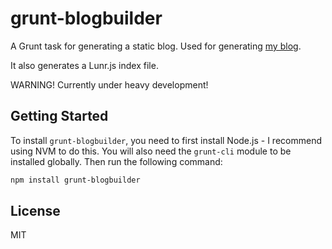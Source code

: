 # grunt-blogbuilder

A Grunt task for generating a static blog. Used for generating [my blog](http://matthewdaly.co.uk/).

It also generates a Lunr.js index file.

WARNING! Currently under heavy development!

## Getting Started

To install `grunt-blogbuilder`, you need to first install Node.js - I recommend using NVM to do this. You will also need the `grunt-cli` module to be installed globally. Then run the following command:

```bash
npm install grunt-blogbuilder
```

## License

MIT
